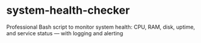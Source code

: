 # system-health-checker
Professional Bash script to monitor system health: CPU, RAM, disk, uptime, and service status — with logging and alerting
